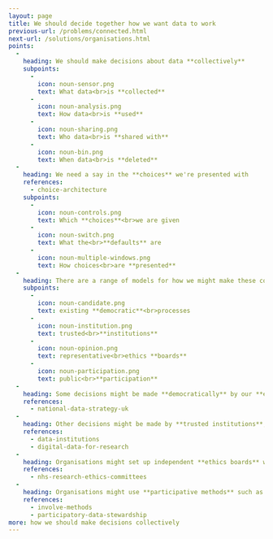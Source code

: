 ```yaml
---
layout: page
title: We should decide together how we want data to work
previous-url: /problems/connected.html
next-url: /solutions/organisations.html
points:
  -
    heading: We should make decisions about data **collectively**
    subpoints:
      -
        icon: noun-sensor.png
        text: What data<br>is **collected**
      -
        icon: noun-analysis.png
        text: How data<br>is **used**
      -
        icon: noun-sharing.png
        text: Who data<br>is **shared with**
      -
        icon: noun-bin.png
        text: When data<br>is **deleted**
  -
    heading: We need a say in the **choices** we're presented with
    references:
      - choice-architecture
    subpoints:
      -
        icon: noun-controls.png
        text: Which **choices**<br>we are given
      -
        icon: noun-switch.png
        text: What the<br>**defaults** are
      -
        icon: noun-multiple-windows.png
        text: How choices<br>are **presented**
  -
    heading: There are a range of models for how we might make these collective decisions
    subpoints:
      -
        icon: noun-candidate.png
        text: existing **democratic**<br>processes
      -
        icon: noun-institution.png
        text: trusted<br>**institutions**
      -
        icon: noun-opinion.png
        text: representative<br>ethics **boards**
      -
        icon: noun-participation.png
        text: public<br>**participation**
  -
    heading: Some decisions might be made **democratically** by our **elected representatives**, such as MPs or local councillors
    references:
      - national-data-strategy-uk
  -
    heading: Other decisions might be made by **trusted institutions**, such as **data trusts**
    references:
      - data-institutions
      - digital-data-for-research
  -
    heading: Organisations might set up independent **ethics boards** with lay members from affected communities
    references:
      - nhs-research-ethics-committees
  -
    heading: Organisations might use **participative methods** such as **citizen juries**
    references:
      - involve-methods
      - participatory-data-stewardship
more: how we should make decisions collectively
---
```

